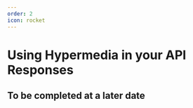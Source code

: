 ```yaml
---
order: 2
icon: rocket
---
```

# Using Hypermedia in your API Responses

## To be completed at a later date